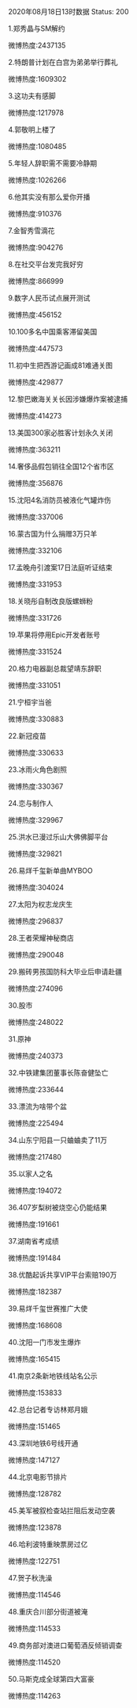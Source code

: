 2020年08月18日13时数据
Status: 200

1.郑秀晶与SM解约

微博热度:2437135

2.特朗普计划在白宫为弟弟举行葬礼

微博热度:1609302

3.这功夫有感脚

微博热度:1217978

4.郭敬明上楼了

微博热度:1080485

5.年轻人辞职需不需要冷静期

微博热度:1026266

6.他其实没有那么爱你开播

微博热度:910376

7.金智秀雪滴花

微博热度:904276

8.在社交平台发完我好穷

微博热度:866999

9.数字人民币试点展开测试

微博热度:456152

10.100多名中国乘客滞留美国

微博热度:447573

11.初中生把西游记画成81难通关图

微博热度:429877

12.黎巴嫩海关关长因涉嫌爆炸案被逮捕

微博热度:414273

13.美国300家必胜客计划永久关闭

微博热度:363211

14.奢侈品假包销往全国12个省市区

微博热度:356876

15.沈阳4名消防员被液化气罐炸伤

微博热度:337006

16.蒙古国为什么捐赠3万只羊

微博热度:332106

17.孟晚舟引渡案17日法庭听证结束

微博热度:331953

18.关晓彤自制改良版螺蛳粉

微博热度:331726

19.苹果将停用Epic开发者账号

微博热度:331524

20.格力电器副总裁望靖东辞职

微博热度:331051

21.宁桓宇当爸

微博热度:330883

22.新冠疫苗

微博热度:330633

23.冰雨火角色剧照

微博热度:330367

24.恋与制作人

微博热度:329967

25.洪水已漫过乐山大佛佛脚平台

微博热度:329821

26.易烊千玺新单曲MYBOO

微博热度:304024

27.太阳为权志龙庆生

微博热度:296837

28.王者荣耀神秘商店

微博热度:290048

29.搬砖男孩国防科大毕业后申请赴疆

微博热度:274096

30.股市

微博热度:248022

31.原神

微博热度:240373

32.中铁建集团董事长陈奋健坠亡

微博热度:233644

33.漂流为啥带个盆

微博热度:225494

34.山东宁阳县一只蛐蛐卖了11万

微博热度:217480

35.以家人之名

微博热度:194072

36.407岁梨树被烧空心仍能结果

微博热度:191661

37.湖南省考成绩

微博热度:191484

38.优酷起诉共享VIP平台索赔190万

微博热度:182387

39.易烊千玺世赛推广大使

微博热度:168608

40.沈阳一门市发生爆炸

微博热度:165415

41.南京2条新地铁线站名公示

微博热度:153833

42.总台记者专访林郑月娥

微博热度:151465

43.深圳地铁6号线开通

微博热度:147127

44.北京电影节排片

微博热度:128782

45.美军被叙检查站拦阻后发动空袭

微博热度:123878

46.哈利波特重映票房过亿

微博热度:122751

47.贺子秋洗澡

微博热度:114546

48.重庆合川部分街道被淹

微博热度:114533

49.商务部对澳进口葡萄酒反倾销调查

微博热度:114520

50.马斯克成全球第四大富豪

微博热度:114263

